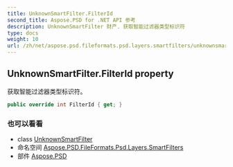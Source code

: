 ```yaml
---
title: UnknownSmartFilter.FilterId
second_title: Aspose.PSD for .NET API 参考
description: UnknownSmartFilter 财产. 获取智能过滤器类型标识符
type: docs
weight: 10
url: /zh/net/aspose.psd.fileformats.psd.layers.smartfilters/unknownsmartfilter/filterid/
---
```

## UnknownSmartFilter.FilterId property

获取智能过滤器类型标识符。

```csharp
public override int FilterId { get; }
```

### 也可以看看

* class [UnknownSmartFilter](../)
* 命名空间 [Aspose.PSD.FileFormats.Psd.Layers.SmartFilters](../../unknownsmartfilter/)
* 部件 [Aspose.PSD](../../../)


